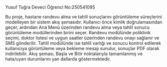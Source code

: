 Yusuf Tuğra Deveci  Öğrenci No:250541095

Bu proje, hastane randevu alma ve tahlil sonuçlarını görüntüleme süreçlerini modelleyen bir sistem akış şemasıdır. Kullanıcı önce kimlik doğrulamasından geçer, ardından Ana Menü üzerinden randevu alma veya tahlil sonucu görüntüleme modüllerinden birini seçer. Randevu modülünde poliklinik seçimi, doktor listesi ve uygun saatler üzerinden randevu onayı sağlanır ve SMS gönderilir. Tahlil modülünde ise tahlil varlığı ve sonucu kontrol edilerek kullanıcıya görüntüleme veya bekleme mesajı sunulur, sonuçlar PDF olarak indirilebilir. Akış şeması, Başla ve Bitir noktalarıyla tamamlanmış ve hata/uyarı durumlarını yan dallarda göstermektedir.


